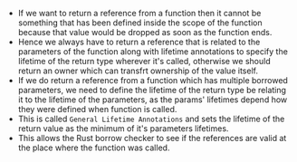 - If we want to return a reference from a function then it cannot be something that has been defined inside the scope of the function because that value would be dropped as soon as the function ends.
- Hence we always have to return a reference that is related to the parameters of the function 
along with lifetime annotations to specify the lifetime of the return type wherever it's called, otherwise we should return an owner which can transfrt ownership of the value itself.
- If we do return a reference from a function which has multiple borrowed parameters, we need to define the lifetime of the return type be relating it to the lifetime of the parameters, as the params' lifetimes depend how they were defined when function is called.
- This is called ```General Lifetime Annotations``` and sets the lifetime of the return value as the minimum of it's parameters lifetimes.
- This allows the Rust borrow checker to see if the references are valid at the place where the function was called.